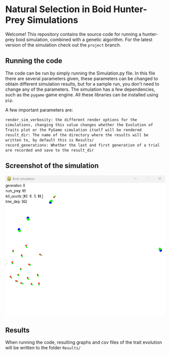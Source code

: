 # Natural Selection in Boid Hunter-Prey Simulations

Welcome! This repository contains the source code for running a hunter-prey boid simulation, combined with a genetic algorithm. For the latest version of the simulation check out the `project` branch.

## Running the code
The code can be run by simply running the Simulation.py file. 
In this file there are several parameters given, these parameters can be changed to obtain different simulation results, but for a sample run, you don't need to change any of the parameters.
The simulation has a few dependencies, such as the `pygame` game engine. All these libraries can be installed using `pip`.

A few important parameters are:
```
render_sim_verbosity: the different render options for the simulations, changing this value changes whether the Evolution of Traits plot or the PyGame simulation itself will be rendered
result_dir: The name of the directory where the results will be written to, by default this is Results/
record_generations: Whether the last and first generation of a trial are recorded and save to the result_dir
```


## Screenshot of the simulation
![](BoidBaseSimulation.png?raw=true)


## Results
When running the code, resulting graphs and csv files of the trait evolution will be written to the folder `Results/ `
